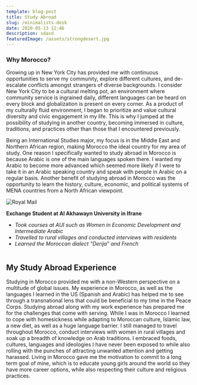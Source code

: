 ```yaml
---
template: blog-post
title: Study Abroad
slug: /minimalists-desk
date: 2020-05-13 12:46
description: sdasd
featuredImage: /assets/strongdesert.jpg
---
```

### Why Morocco?

Growing up in New York City has provided me with continuous opportunities to serve my community, explore different cultures, and de-escalate conflicts amongst strangers of diverse backgrounds. I consider New York City to be a cultural melting pot, an environment where community service is ingrained daily, different languages can be heard on every block and globalization is present on every corner. As a product of my culturally fluid environment, I began to prioritize and value cultural diversity and civic engagement in my life. This is why I jumped at the possibility of studying in another country, becoming immersed in culture, traditions, and practices other than those that I encountered previously.

Being an International Studies major, my focus is in the Middle East and Northern African region, making Morocco the ideal country for my area of study. One reason I specifically wanted to study abroad in Morocco is because Arabic is one of the main languages spoken there. I wanted my Arabic to become more advanced which seemed more likely if I were to take it in an Arabic speaking country and speak with people in Arabic on a regular basis. Another benefit of studying abroad in Morocco was the opportunity to learn the history, culture, economic, and political systems of MENA countries from a North African viewpoint.

![Royal Mail](/assets/rocksit.JPG "The Ruins near Fez, Morocco")


**Exchange Student at Al Akhawayn University in Ifrane**
* *Took courses at AUI such as Women in Economic Development and Intermediate Arabic*
* *Travelled to rural villages and conducted interviews with residents*
* *Learned the Moroccan dialect “Derija” and French*

![]()

## My Study Abroad Experience

Studying in Morocco provided me with a non-Western perspective on a multitude of global issues. My experience in Morocco, as well as the languages I learned in the US (Spanish and Arabic) has helped me to see through a transnational lens that could be beneficial to my time in the Peace Corps. Studying abroad along with my work experience has prepared me for the challenges that come with serving. While I was in Morocco I learned to cope with homesickness while adapting to Moroccan culture, Islamic law, a new diet, as well as a huge language barrier. I still managed to travel throughout Morocco, conduct interviews with women in rural villages and soak up a breadth of knowledge on Arab traditions. I embraced foods, cultures, languages and ideologies I have never been exposed to while also rolling with the punches of attracting unwanted attention and getting harassed. Living in Morocco gave me the motivation to commit to a long term goal of mine, which is to educate young girls around the world so they have more career options, while also respecting their culture and religious practices.
